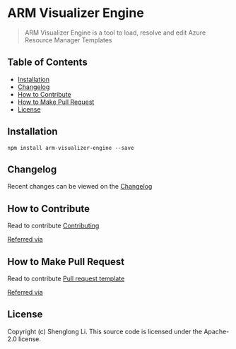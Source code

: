 # ARM Visualizer Engine
> ARM Visualizer Engine is a tool to load, resolve and edit Azure Resource Manager Templates

## Table of Contents
<!-- START doctoc generated TOC please keep comment here to allow auto update -->
<!-- DON'T EDIT THIS SECTION, INSTEAD RE-RUN doctoc TO UPDATE -->


- [Installation](#installation)
- [Changelog](#changelog)
- [How to Contribute](#how-to-contribute)
- [How to Make Pull Request](#how-to-make-pull-request)
- [License](#license)

<!-- END doctoc generated TOC please keep comment here to allow auto update -->

## Installation

```
npm install arm-visualizer-engine --save
```

## Changelog
Recent changes can be viewed on the [Changelog](https://github.com/msshli/arm-visualizer-engine/blob/master/CHANGELOG.md)

## How to Contribute
Read to contribute [Contributing](https://github.com/msshli/arm-visualizer-engine/blob/master/CONTRIBUTING.md)

[Referred via](https://github.com/joeybaker/generator-iojs)

## How to Make Pull Request
Read to contribute [Pull request template](https://github.com/msshli/arm-visualizer-engine/blob/master/PULL_REQUEST_TEMPLATE.md)

[Referred via](https://github.com/joeybaker/generator-iojs)

## License

Copyright (c) Shenglong Li.
This source code is licensed under the Apache-2.0 license.
